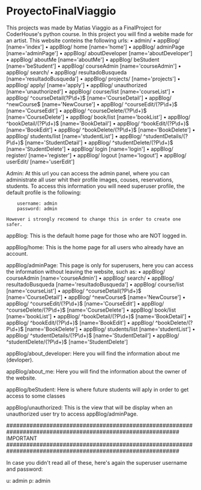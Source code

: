# ProyectoFinalViaggio


This projects was made by Matias Viaggio as a FinalProject for CoderHouse's python course.
In this project you will find a webite made for an artist.
This website conteins the following urls:
    • admin/
    • appBlog/ [name='index']
    • appBlog/ home [name='home']
    • appBlog/ adminPage [name='adminPage']
    • appBlog/ aboutDeveloper [name='aboutDeveloper']
    • appBlog/ aboutMe [name='aboutMe']
    • appBlog/ beStudent [name='beStudent']
    • appBlog/ courseAdmin [name='courseAdmin']
    • appBlog/ search/
    • appBlog/ resultadoBusqueda [name='resultadoBusqueda']
    • appBlog/ projects/ [name='projects']
    • appBlog/ apply/ [name='apply']
    • appBlog/ unauthorized [name='unauthorized']
    • appBlog/ course/list [name='courseList']
    • appBlog/ ^courseDetail(?P<pk>\d+)$ [name='CourseDetail']
    • appBlog/ ^newCourse$ [name='NewCourse']
    • appBlog/ ^courseEdit/(?P<pk>\d+)$ [name='CourseEdit']
    • appBlog/ ^courseDelete/(?P<pk>\d+)$ [name='CourseDelete']
    • appBlog/ book/list [name='bookList']
    • appBlog/ ^bookDetail/(?P<pk>\d+)$ [name='BookDetail']
    • appBlog/ ^bookEdit/(?P<pk>\d+)$ [name='BookEdit']
    • appBlog/ ^bookDelete/(?P<pk>\d+)$ [name='BookDelete']
    • appBlog/ students/list [name='studentList']
    • appBlog/ ^studentDetails/(?P<pk>\d+)$ [name='StudentDetail']
    • appBlog/ ^studentDelete/(?P<pk>\d+)$ [name='StudentDelete']
    • appBlog/ login [name='login']
    • appBlog/ register/ [name='register']
    • appBlog/ logout [name='logout']
    • appBlog/ userEdit/ [name='userEdit']

Admin:
    At this url you can access the admin panel, where you can administrate all user whit their profile images, couses, reservations, students. To access this information you will need superuser profile, the default profile is the following:

        username: admin
        password: admin

    However i strongly recomend to change this in order to create one safer.


appBlog:
    This is the default home page for those who are NOT logged in.

appBlog/home:
    This is the home page for all users who already have an account.

appBlog/adminPage:
    This page is only for superusers, here you can access the information without leaving the website, such as:
    • appBlog/ courseAdmin [name='courseAdmin']
    • appBlog/ search/
    • appBlog/ resultadoBusqueda [name='resultadoBusqueda']
    • appBlog/ course/list [name='courseList']
    • appBlog/ ^courseDetail(?P<pk>\d+)$ [name='CourseDetail']
    • appBlog/ ^newCourse$ [name='NewCourse']
    • appBlog/ ^courseEdit/(?P<pk>\d+)$ [name='CourseEdit']
    • appBlog/ ^courseDelete/(?P<pk>\d+)$ [name='CourseDelete']
    • appBlog/ book/list [name='bookList']
    • appBlog/ ^bookDetail/(?P<pk>\d+)$ [name='BookDetail']
    • appBlog/ ^bookEdit/(?P<pk>\d+)$ [name='BookEdit']
    • appBlog/ ^bookDelete/(?P<pk>\d+)$ [name='BookDelete']
    • appBlog/ students/list [name='studentList']
    • appBlog/ ^studentDetails/(?P<pk>\d+)$ [name='StudentDetail']
    • appBlog/ ^studentDelete/(?P<pk>\d+)$ [name='StudentDelete']

appBlog/about_developer:
    Here you will find the information about me (devloper).

appBlog/about_me:
    Here you will find the information about the owner of the website.

appBlog/beStudent:
    Here is where future students will aply in order to get access to some classes

appBlog/unauthorized:
    This is the view that will be display when an unauthorized user try to access appBlog/adminPage.


############################################################################################################
                                                IMPORTANT
############################################################################################################

In case you didn't read all of these, here's again the superuser username and password:

u: admin
p: admin






